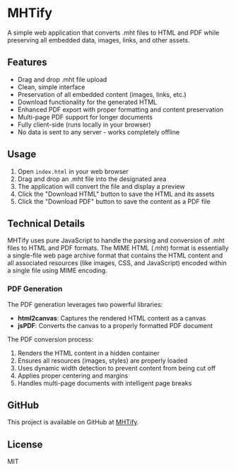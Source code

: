 # MHTify

A simple web application that converts .mht files to HTML and PDF while preserving all embedded data, images, links, and other assets.

## Features

- Drag and drop .mht file upload
- Clean, simple interface
- Preservation of all embedded content (images, links, etc.)
- Download functionality for the generated HTML
- Enhanced PDF export with proper formatting and content preservation
- Multi-page PDF support for longer documents
- Fully client-side (runs locally in your browser)
- No data is sent to any server - works completely offline

## Usage

1. Open `index.html` in your web browser
2. Drag and drop an .mht file into the designated area
3. The application will convert the file and display a preview
4. Click the "Download HTML" button to save the HTML and its assets
5. Click the "Download PDF" button to save the content as a PDF file

## Technical Details

MHTify uses pure JavaScript to handle the parsing and conversion of .mht files to HTML and PDF formats. The MIME HTML (.mht) format is essentially a single-file web page archive format that contains the HTML content and all associated resources (like images, CSS, and JavaScript) encoded within a single file using MIME encoding.

### PDF Generation

The PDF generation leverages two powerful libraries:
- **html2canvas**: Captures the rendered HTML content as a canvas
- **jsPDF**: Converts the canvas to a properly formatted PDF document

The PDF conversion process:
1. Renders the HTML content in a hidden container
2. Ensures all resources (images, styles) are properly loaded
3. Uses dynamic width detection to prevent content from being cut off
4. Applies proper centering and margins
5. Handles multi-page documents with intelligent page breaks

## GitHub

This project is available on GitHub at [MHTify](https://github.com/estebanpdl/MHTify).

## License

MIT
